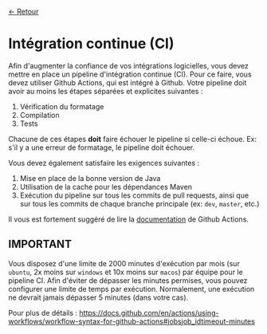 [← Retour](../README.md)

# Intégration continue (CI)

Afin d'augmenter la confiance de vos intégrations logicielles, vous devez mettre en place un pipeline d'intégration continue (CI). Pour ce faire, vous devez utiliser Github Actions, qui est intégré à Github. Votre pipeline doit avoir au moins les étapes séparées et explicites suivantes :

1. Vérification du formatage
2. Compilation
3. Tests

Chacune de ces étapes **doit** faire échouer le pipeline si celle-ci échoue. Ex: s'il y a une erreur de formatage, le pipeline doit échouer.

Vous devez également satisfaire les exigences suivantes :

1. Mise en place de la bonne version de Java
2. Utilisation de la cache pour les dépendances Maven
3. Exécution du pipeline sur tous les commits de pull requests, ainsi que sur tous les commits de chaque branche principale (ex: `dev`, `master`, etc.)

Il vous est fortement suggéré de lire la [documentation](https://docs.github.com/en/actions/using-workflows/workflow-syntax-for-github-actions) de Github Actions.

## IMPORTANT

Vous disposez d'une limite de 2000 minutes d'exécution par mois (sur `ubuntu`, 2x moins sur `windows` et 10x moins sur `macos`) par équipe pour le pipeline CI. Afin d'éviter de dépasser les minutes permises, vous pouvez configurer une limite de temps par exécution. Normalement, une exécution ne devrait jamais dépasser 5 minutes (dans votre cas).

Pour plus de détails : https://docs.github.com/en/actions/using-workflows/workflow-syntax-for-github-actions#jobsjob_idtimeout-minutes
